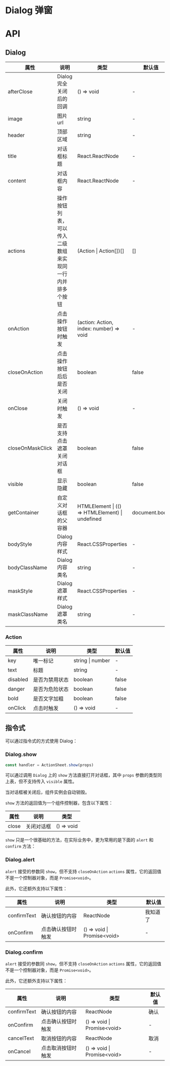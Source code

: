 # Dialog 弹窗

<code src="./demos/index.tsx"></code>

# API

## Dialog

| 属性             | 说明                                                     | 类型                                            | 默认值        |
| ---------------- | -------------------------------------------------------- | ----------------------------------------------- | ------------- |
| afterClose       | Dialog 完全关闭后的回调                                  | () => void                                      | -             |
| image            | 图片 url                                                 | string                                          | -             |
| header           | 顶部区域                                                 | string                                          | -             |
| title            | 对话框标题                                               | React.ReactNode                                 | -             |
| content          | 对话框内容                                               | React.ReactNode                                 | -             |
| actions          | 操作按钮列表，可以传入二级数组来实现同一行内并排多个按钮 | (Action \| Action\[])\[]                        | \[]           |
| onAction         | 点击操作按钮时触发                                       | (action: Action, index: number) => void         | -             |
| closeOnAction    | 点击操作按钮后后是否关闭                                 | boolean                                         | false         |
| onClose          | 关闭时触发                                               | () => void                                      | -             |
| closeOnMaskClick | 是否支持点击遮罩关闭对话框                               | boolean                                         | false         |
| visible          | 显示隐藏                                                 | boolean                                         | false         |
| getContainer     | 自定义对话框的父容器                                     | HTMLElement \| (() => HTMLElement) \| undefined | document.body |
| bodyStyle        | Dialog 内容样式                                          | React.CSSProperties                             | -             |
| bodyClassName    | Dialog 内容类名                                          | string                                          | -             |
| maskStyle        | Dialog 遮罩样式                                          | React.CSSProperties                             | -             |
| maskClassName    | Dialog 遮罩类名                                          | string                                          | -             |

### Action

| 属性     | 说明           | 类型             | 默认值 |
| -------- | -------------- | ---------------- | ------ |
| key      | 唯一标记       | string \| number | -      |
| text     | 标题           | string           | -      |
| disabled | 是否为禁用状态 | boolean          | false  |
| danger   | 是否为危险状态 | boolean          | false  |
| bold     | 是否文字加粗   | boolean          | false  |
| onClick  | 点击时触发     | () => void       | -      |

## 指令式

可以通过指令式的方式使用 Dialog：

### Dialog.show

```ts | pure
const handler = ActionSheet.show(props)
```

可以通过调用 `Dialog` 上的 `show` 方法直接打开对话框，其中 `props` 参数的类型同上表，但不支持传入 `visible` 属性。

当对话框被关闭后，组件实例会自动销毁。

`show` 方法的返回值为一个组件控制器，包含以下属性：

| 属性  | 说明       | 类型       |
| ----- | ---------- | ---------- |
| close | 关闭对话框 | () => void |

`show` 只是一个很基础的方法，在实际业务中，更为常用的是下面的 `alert` 和 `confirm` 方法：

### Dialog.alert

`alert` 接受的参数同 `show`，但不支持 `closeOnAction` `actions` 属性，它的返回值不是一个控制器对象，而是 `Promise<void>`。

此外，它还额外支持以下属性：

| 属性        | 说明               | 类型                         | 默认值   |
| ----------- | ------------------ | ---------------------------- | -------- |
| confirmText | 确认按钮的内容     | ReactNode                    | 我知道了 |
| onConfirm   | 点击确认按钮时触发 | () => void \| Promise\<void> | -        |

### Dialog.confirm

`alert` 接受的参数同 `show`，但不支持 `closeOnAction` `actions` 属性，它的返回值不是一个控制器对象，而是 `Promise<void>`。

此外，它还额外支持以下属性：

| 属性        | 说明               | 类型                         | 默认值 |
| ----------- | ------------------ | ---------------------------- | ------ |
| confirmText | 确认按钮的内容     | ReactNode                    | 确认   |
| onConfirm   | 点击确认按钮时触发 | () => void \| Promise\<void> | -      |
| cancelText  | 取消按钮的内容     | ReactNode                    | 取消   |
| onCancel    | 点击取消按钮时触发 | () => void \| Promise\<void> | -      |
